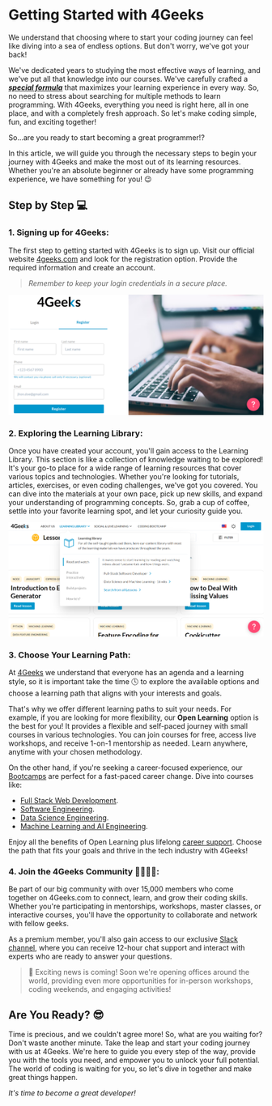 # Getting Started with 4Geeks

We understand that choosing where to start your coding journey can feel like diving into a sea of endless options. But don't worry, we've got your back!

We've dedicated years to studying the most effective ways of learning, and we've put all that knowledge into our courses. We've carefully crafted a ***[special formula](https://4geeksacademy.notion.site/4geeksacademy/Mastering-Technical-Knowledge-984d2df394c44aedb05987311ccfcf06)*** that maximizes your learning experience in every way. So, no need to stress about searching for multiple methods to learn programming. With 4Geeks, everything you need is right here, all in one place, and with a completely fresh approach. So let's make coding simple, fun, and exciting together!

So...are you ready to start becoming a great programmer!?

In this article, we will guide you through the necessary steps to begin your journey with 4Geeks and make the most out of its learning resources. Whether you're an absolute beginner or already have some programming experience, we have something for you! 😉

## Step by Step 💻

### 1. Signing up for 4Geeks:

The first step to getting started with 4Geeks is to sign up. Visit our official website [4geeks.com](https://4geeks.com/login?tab=register) and look for the registration option. Provide the required information and create an account.

> *Remember to keep your login credentials in a secure place.*

![sign-in](../images/sign-in.png)

### 2. Exploring the Learning Library:

Once you have created your account, you'll gain access to the Learning Library. This section is like a collection of knowledge waiting to be explored! It's your go-to place for a wide range of learning resources that cover various topics and technologies. Whether you're looking for tutorials, articles, exercises, or even coding challenges, we've got you covered. You can dive into the materials at your own pace, pick up new skills, and expand your understanding of programming concepts. So, grab a cup of coffee, settle into your favorite learning spot, and let your curiosity guide you.

![explore4geeks](../images/explore4geeks.png)

### 3. Choose Your Learning Path:

At [4Geeks](https://4geeks.com/about-us#4geekscom-platform) we understand that everyone has an agenda and a learning style, so it is important take the time 🕓 to explore the available options and choose a learning path that aligns with your interests and goals. 

That's why we offer different learning paths to suit your needs. For example, if you are looking for more flexibility, our **Open Learning** option is the best for you! It provides a flexible and self-paced journey with small courses in various technologies. You can join courses for free, access live workshops, and receive 1-on-1 mentorship as needed. Learn anywhere, anytime with your chosen methodology.

On the other hand, if you're seeking a career-focused experience, our [Bootcamps](https://4geeksacademy.com/us/programs) are perfect for a fast-paced career change. Dive into courses like:
- [Full Stack Web Development](https://4geeksacademy.com/us/coding-bootcamps/part-time-full-stack-developer).
- [Software Engineering](https://4geeksacademy.com/us/coding-bootcamps/software-engineer-bootcamp).
- [Data Science Engineering](https://4geeksacademy.com/us/coding-bootcamps/data-science-engineer).
- [Machine Learning and AI Engineering](https://4geeksacademy.com/us/coding-bootcamps/machine-learning-engineering). 

Enjoy all the benefits of Open Learning plus lifelong [career support](https://4geeks.com/about-us#career-support-geekpal). Choose the path that fits your goals and thrive in the tech industry with 4Geeks!

### 4. Join the 4Geeks Community 👨‍👩‍👦‍👦:

Be part of our big community with over 15,000 members who come together on 4Geeks.com to connect, learn, and grow their coding skills. Whether you're participating in mentorships, workshops, master classes, or interactive courses, you'll have the opportunity to collaborate and network with fellow geeks.

As a premium member, you'll also gain access to our exclusive [Slack channel](https://4geeksacademy.slack.com/), where you can receive 12-hour chat support and interact with experts who are ready to answer your questions. 

> 👀 Exciting news is coming! Soon we're opening offices around the world, providing even more opportunities for in-person workshops, coding weekends, and engaging activities!

## Are You Ready? 😎 

Time is precious, and we couldn't agree more! So, what are you waiting for? Don't waste another minute. Take the leap and start your coding journey with us at 4Geeks. We're here to guide you every step of the way, provide you with the tools you need, and empower you to unlock your full potential. The world of coding is waiting for you, so let's dive in together and make great things happen.

*It's time to become a great developer!* 